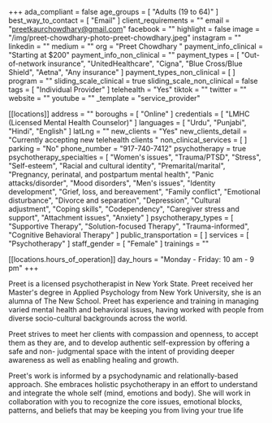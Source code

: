+++
ada_compliant = false
age_groups = [ "Adults (19 to 64)" ]
best_way_to_contact = [ "Email" ]
client_requirements = ""
email = "preetkaurchowdhary@gmail.com"
facebook = ""
highlight = false
image = "/img/preet-chowdhary-photo-preet-chowdhary.jpeg"
instagram = ""
linkedin = ""
medium = ""
org = "Preet Chowdhary "
payment_info_clinical = "Starting at $200"
payment_info_non_clinical = ""
payment_types = [
  "Out-of-network insurance",
  "UnitedHealthcare",
  "Cigna",
  "Blue Cross/Blue Shield",
  "Aetna",
  "Any insurance"
]
payment_types_non_clinical = [ ]
program = ""
sliding_scale_clinical = true
sliding_scale_non_clinical = false
tags = [ "Individual Provider" ]
telehealth = "Yes"
tiktok = ""
twitter = ""
website = ""
youtube = ""
_template = "service_provider"

[[locations]]
address = ""
boroughs = [ "Online" ]
credentials = [ "LMHC (Licensed Mental Health Counselor)" ]
languages = [ "Urdu", "Punjabi", "Hindi", "English" ]
latLng = ""
new_clients = "Yes"
new_clients_detail = "Currently accepting new telehealth clients "
non_clinical_services = [ ]
parking = "No"
phone_number = "917-740-7412"
psychotherapy = true
psychotherapy_specialties = [
  "Women's issues",
  "Trauma/PTSD",
  "Stress",
  "Self-esteem",
  "Racial and cultural identity",
  "Premarital/marital",
  "Pregnancy, perinatal, and postpartum mental health",
  "Panic attacks/disorder",
  "Mood disorders",
  "Men's issues",
  "Identity development",
  "Grief, loss, and bereavement",
  "Family conflict",
  "Emotional disturbance",
  "Divorce and separation",
  "Depression",
  "Cultural adjustment",
  "Coping skills",
  "Codependency",
  "Caregiver stress and support",
  "Attachment issues",
  "Anxiety"
]
psychotherapy_types = [
  "Supportive Therapy",
  "Solution-focused Therapy",
  "Trauma-informed",
  "Cognitive Behavioral Therapy"
]
public_transportation = [ ]
services = [ "Psychotherapy" ]
staff_gender = [ "Female" ]
trainings = ""

  [[locations.hours_of_operation]]
  day_hours = "Monday - Friday: 10 am - 9 pm"
+++

Preet is a licensed psychotherapist in New York State. Preet received her Master's degree in Applied Psychology from New York University, she is an alumna of The New School. Preet has experience and training in managing varied mental health and behavioral issues, having worked with people from diverse socio-cultural backgrounds across the world.  
  
Preet strives to meet her clients with compassion and openness, to accept them as they are, and to develop authentic self-expression by offering a safe and non- judgmental space with the intent of providing deeper awareness as well as enabling healing and growth.  
  
Preet's work is informed by a psychodynamic and relationally-based approach. She embraces holistic psychotherapy in an effort to understand and integrate the whole self (mind, emotions and body). She will work in collaboration with you to recognize the core issues, emotional blocks, patterns, and beliefs that may be keeping you from living your true life
